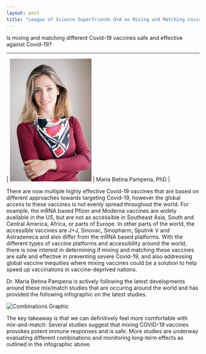 ```yaml
---
layout: post
title: "League of Science Superfriends Q+A on Mixing and Matching Covid-19 Vaccines"
---
```


Is mixing and matching different Covid-19 vaccines safe and effective against Covid-19?

---

| ![Maria Betina Pampena, PhD](/assets/img/mb-pampena.jpg#small) | Maria Betina Pampena, PhD |


There are now multiple highly effective Covid-19 vaccines that are based on different approaches towards targeting Covid-19, however the global access to these vaccines is not evenly spread throughout the world. For example, the mRNA based Pfizer and Moderna vaccines are widely available in the US, but are not as accessible in Southeast Asia, South and Central America, Africa, or parts of Europe. In other parts of the world, the accessible vaccines are J+J, Sinovac, Sinopharm, Sputnik V and Astrazeneca and also differ from the mRNA based platforms.  With the different types of vaccine platforms and accessibility around the world, there is now interest in determining if mixing and matching these vaccines are safe and effective in preventing severe Covid-19, and also addressing global vaccine inequities where mixing vaccines could be a solution to help speed up vaccinations in vaccine-deprived nations.

Dr. Maria Betina Pampena is actively following the latest developments around these mix/match studies that are occuring around the world and has provided the following infographic on the latest studies.

![Combinations Graphic](/assets/img/accines-combinations-en.png)

The key takeaway is that we can definitively feel more comfortable with mix-and-match: Several studies suggest that mixing COVID-19 vaccines provokes potent immune responses and is safe. More studies are underway evaluating different combinations and monitoring long-term effects as outlined in the infographic above.
